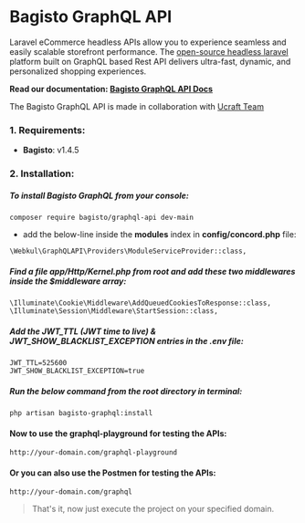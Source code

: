 # Bagisto GraphQL API

Laravel eCommerce headless APIs allow you to experience seamless and easily scalable storefront performance. The [open-source headless laravel](https://bagisto.com/en/headless-ecommerce/) platform built on GraphQL based Rest API delivers ultra-fast, dynamic, and personalized shopping experiences.

**Read our documentation: [Bagisto GraphQL API Docs](https://devdocs.bagisto.com/1.x/graphql-admin-api/)**


The Bagisto GraphQL API is made in collaboration with <a href="https://www.ucraft.com/">Ucraft Team</a>


### 1. Requirements:

* **Bagisto**: v1.4.5

### 2. Installation:

##### To install Bagisto GraphQL from your console:

~~~
composer require bagisto/graphql-api dev-main
~~~

* add the below-line inside the **modules** index in **config/concord.php** file:

~~~
\Webkul\GraphQLAPI\Providers\ModuleServiceProvider::class,
~~~

##### Find a file app/Http/Kernel.php from root and add these two middlewares inside the **$middleware** array:

~~~
\Illuminate\Cookie\Middleware\AddQueuedCookiesToResponse::class,
\Illuminate\Session\Middleware\StartSession::class,
~~~

##### Add the JWT_TTL (JWT time to live) & JWT_SHOW_BLACKLIST_EXCEPTION entries in the .env file:

~~~
JWT_TTL=525600
JWT_SHOW_BLACKLIST_EXCEPTION=true
~~~

##### Run the below command from the root directory in terminal:

~~~
php artisan bagisto-graphql:install
~~~

#### Now to use the graphql-playground for testing the APIs:

~~~
http://your-domain.com/graphql-playground
~~~

#### Or you can also use the Postmen for testing the APIs:

~~~
http://your-domain.com/graphql
~~~

> That's it, now just execute the project on your specified domain.
